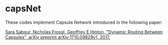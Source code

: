 # capsNet

These codes implement Capsule Network introduced in the following paper:

[Sara Sabour, Nicholas Frosst, Geoffrey E Hinton, "Dynamic Routing Between Capsules", arXiv preprint arXiv:1710.09829v1, 2017.](https://arxiv.org/abs/1710.09829)
